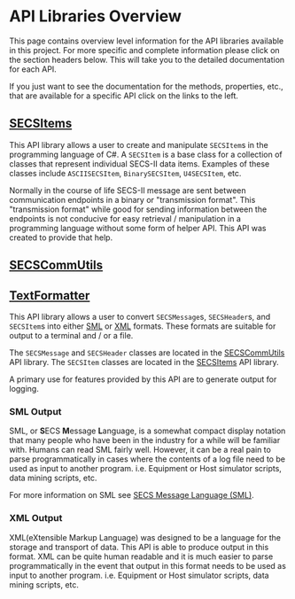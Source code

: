 # API Libraries Overview
This page contains overview level information for the API libraries available
in this project.  For more specific and complete information please click on
the section headers below.  This will take you to the detailed documentation
for each API.

If you just want to see the documentation for the methods, properties, etc.,
that are available for a specific API click on the links to the left.

## [SECSItems](SECSItems/index.md)

This API library allows a user to create and manipulate `SECSItem`s in the
programming language of C#.  A `SECSItem` is a base class for a collection
of classes that represent individual SECS-II data items.  Examples of these
classes include `ASCIISECSItem`, `BinarySECSItem`, `U4SECSItem`, etc.

Normally in the course of life SECS-II message are sent between communication
endpoints in a binary or &quot;transmission format&quot;.  This
&quot;transmission format&quot; while good for sending information between
the endpoints is not conducive for easy retrieval / manipulation in a
programming language without some form of helper API.  This API was created
to provide that help.

## [SECSCommUtils](SECSCommUtils/index.md)

## [TextFormatter](TextFormatter/index.md)

This API library allows a user to convert `SECSMessage`s, `SECSHeader`s, and
`SECSItem`s into either [SML](#sml-output) or [XML](#xml-output) formats.
These formats are suitable for output to a terminal and / or a file.

The `SECSMessage` and `SECSHeader` classes are located in the
[SECSCommUtils](#secscommutils) API library.  The `SECSItem` classes are
located in the [SECSItems](#secsitems) API library.

A primary use for features provided by this API are to generate output
for logging.

### SML Output

SML, or **S**ECS **M**essage **L**anguage, is a somewhat compact display
notation that many people who have been
in the industry for a while will be familiar with.  Humans can read SML
fairly well.  However, it can be a real pain to parse programmatically in
cases where the contents of a log file need to be used as input to another
program. i.e. Equipment or Host simulator scripts, data mining scripts, etc.

For more information on SML see
[SECS Message Language (SML)](https://www.peergroup.com/resources/secs-message-language/).

### XML Output

XML(eXtensible Markup Language) was designed to be a language for the
storage and transport of data.  This API is able to produce output in
this format.  XML can be quite human readable and it is much easier
to parse programmatically in the event that output in this format needs
to be used as input to another program. i.e. Equipment or Host simulator
scripts, data mining scripts, etc.
